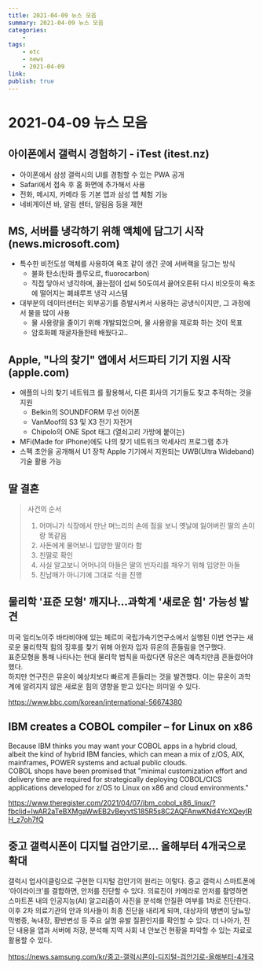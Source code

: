 ```yaml
---
title: 2021-04-09 뉴스 모음
summary: 2021-04-09 뉴스 모음
categories:
    - 
tags:
    - etc
    - news
    - 2021-04-09
link: 
publish: true
---
```


# 2021-04-09 뉴스 모음

## 아이폰에서 갤럭시 경험하기 - iTest (itest.nz)

- 아이폰에서 삼성 갤럭시의 UI를 경험할 수 있는 PWA 공개
- Safari에서 접속 후 홈 화면에 추가해서 사용
- 전화, 메시지, 카메라 등 기본 앱과 삼성 앱 체험 기능
- 네비게이션 바, 알림 센터, 알림음 등을 재현

## MS, 서버를 냉각하기 위해 액체에 담그기 시작 (news.microsoft.com)

- 특수한 비전도성 액체를 사용하여 욕조 같이 생긴 곳에 서버랙을 담그는 방식
  - 불화 탄소(탄화 플루오르, fluorocarbon)
  - 직접 닿아서 냉각하며, 끓는점이 섭씨 50도여서 끓어오른뒤 다시 비오듯이 욕조에 떨어지는 폐쇄루프 냉각 시스템
- 대부분의 데이터센터는 외부공기를 증발시켜서 사용하는 공냉식이지만, 그 과정에서 물을 많이 사용
  - 물 사용량을 줄이기 위해 개발되었으며, 물 사용량을 제로화 하는 것이 목표
  - 암호화폐 채굴자들한테 배웠다고..

## Apple, "나의 찾기" 앱에서 서드파티 기기 지원 시작 (apple.com)

- 애플의 나의 찾기 네트워크 를 활용해서, 다른 회사의 기기들도 찾고 추적하는 것을 지원
  - Belkin의 SOUNDFORM 무선 이어폰
  - VanMoof의 S3 및 X3 전기 자전거
  - Chipolo의 ONE Spot 태그 (열쇠고리 가방에 붙이는)
- MFi(Made for iPhone)에도 나의 찾기 네트워크 악세사리 프로그램 추가
- 스펙 초안을 공개해서 U1 장착 Apple 기기에서 지원되는 UWB(Ultra Wideband) 기술 활용 가능

## 딸 결혼

> 사건의 순서
> 1. 어머니가 식장에서 만난 며느리의 손에 점을 보니 옛날에 잃어버린 딸의 손이랑 똑같음
> 2. 사돈에게 물어보니 입양한 딸이라 함
> 3. 친딸로 확인
> 4. 사실 알고보니 어머니의 아들은 딸의 빈자리를 채우기 위해 입양한 아들
> 5. 친남매가 아니기에 그대로 식을 진행

## 물리학 '표준 모형' 깨지나...과학계 '새로운 힘' 가능성 발견

미국 일리노이주 바타비아에 있는 페르미 국립가속기연구소에서 실행된 이번 연구는 새로운 물리학적 힘의 징후를 찾기 위해 아원자 입자 뮤온의 흔들림을 연구했다.  
표준모형을 통해 나타나는 현대 물리학 법칙을 따랐다면 뮤온은 예측치만큼 흔들렸어야 했다.  
하지만 연구진은 뮤온이 예상치보다 빠르게 흔들리는 것을 발견했다. 이는 뮤온이 과학계에 알려지지 않은 새로운 힘의 영향을 받고 있다는 의미일 수 있다.

<https://www.bbc.com/korean/international-56674380>

## IBM creates a COBOL compiler – for Linux on x86

Because IBM thinks you may want your COBOL apps in a hybrid cloud, albeit the kind of hybrid IBM fancies, which can mean a mix of z/OS, AIX, mainframes, POWER systems and actual public clouds.  
COBOL shops have been promised that "minimal customization effort and delivery time are required for strategically deploying COBOL/CICS applications developed for z/OS to Linux on x86 and cloud environments."

<https://www.theregister.com/2021/04/07/ibm_cobol_x86_linux/?fbclid=IwAR2aTeBXMgaWwEB2vBeyvtS185R5s8C2AQFAnwKNd4YcXQeyIRH_z7oh7fQ>

## 중고 갤럭시폰이 디지털 검안기로… 올해부터 4개국으로 확대

갤럭시 업사이클링으로 구현한 디지털 검안기의 원리는 이렇다. 중고 갤럭시 스마트폰에 ‘아이라이크’를 결합하면, 안저를 진단할 수 있다. 의료진이 카메라로 안저를 촬영하면 스마트폰 내의 인공지능(AI) 알고리즘이 사진을 분석해 안질환 여부를 1차로 진단한다. 이후 2차 의료기관의 안과 의사들이 최종 진단을 내리게 되며, 대상자의 병변이 당뇨망막병증, 녹내장, 황반변성 등 주요 실명 유발 질환인지를 확인할 수 있다. 더 나아가, 진단 내용을 앱과 서버에 저장, 분석해 지역 사회 내 안보건 현황을 파악할 수 있는 자료로 활용할 수 있다.

<https://news.samsung.com/kr/중고-갤럭시폰이-디지털-검안기로-올해부터-4개국>
